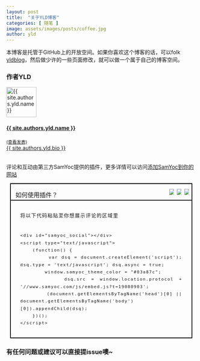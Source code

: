```yaml
---
layout: post
title:  "关于YLD博客"
categories: [ 随笔 ]
image: assets/images/posts/coffee.jpg
author: yld
---
```


本博客是托管于GitHub上的开放空间。如果你喜欢这个博客的话，可以folk <a class="text-dark ml-1" target="_blank" href="https://github.com/aiyld/yldblog"><i class="fab fa-github"></i> yldblog</a>，然后做少许的一些页面修改，就可以做一个属于自己的博客空间。

### 作者YLD

<div class="row gap-y listrecent listrecent listauthor">
    <div class="col-lg-6 mb-4">
        <div class="p-4 border rounded">
        <div class="row">
        <div class="col-md-3 mb-4 mb-md-0"><img alt="{{ site.authors.yld.name }}" src="{{site.baseurl}}/{{ site.authors.yld.avatar }}" class="rounded-circle" height="80" width="80"></div>
        <div class="col-md-9">
        <a href="{{site.baseurl}}/author-{{ site.authors.yld.name | slugify }}">
        <h4 class="text-dark mb-0"> {{ site.authors.yld.name }} </h4>
        <small class="d-inline-block mt-1 mb-3 font-weight-normal">(查看发表)</small>
        <div class="excerpt">{{ site.authors.yld.bio }}</div>
        </a>
        <div class="icon-block mt-3 d-flex justify-content-between">  
        <div>
        <a target="_blank" href="{{ site.authors.yld.twitter }}"><i class="fab fa-twitter text-muted" aria-hidden="true"></i></a>  &nbsp;
        <a target="_blank" href="{{ site.authors.yld.site }}"><i class="fa fa-globe text-muted" aria-hidden="true"></i></a> &nbsp;
        </div>
        </div>
        </div>
        </div>
        </div>
    </div>
</div>

评论和互动由第三方SamYoc提供的插件，更多详情可以访问[添加SamYoc到你的网站][samyoc-add]

<section class="KolEditor">
			<section style="margin:5px 10px;display: flex;justify-content: center;align-items: center;">
				<section style="display: flex; flex-direction: column; justify-content: center; align-items: center; width: 100%; border: 2px solid rgb(0, 0, 0); box-sizing: border-box;">
					<section style="display: flex;flex-direction: row;justify-content: flex-end;align-items: center;width: 100%;;margin-right: 15px;">
						<section style="width:12px;overflow: hidden;flex-shrink: 0;flex: 1;">
							<p style="
    padding-left: 20px;
    font-size: 16px;
    font-weight: 400;
    margin-bottom: 0;
    line-height: 26px;
">如何使用插件？</p>
						</section><section style="width:12px;overflow: hidden;flex-shrink: 0;">
							<img src="http://editor-material.oss-cn-beijing.aliyuncs.com/style/20190725/1564049614/%E6%96%B0%E5%A2%9E%E7%B4%A0%E6%9D%90_0.png" style="max-width: 100%; vertical-align: middle; height: auto;">
						</section>
						<section style="width:12px;overflow: hidden;flex-shrink: 0;margin:0 8px;">
							<img src="http://editor-material.oss-cn-beijing.aliyuncs.com/style/20190725/1564049614/%E6%96%B0%E5%A2%9E%E7%B4%A0%E6%9D%90_1.png" style="max-width: 100%; vertical-align: middle; height: auto;">
						</section>
						<section style="width:12px;overflow: hidden;flex-shrink: 0;">
							<img src="http://editor-material.oss-cn-beijing.aliyuncs.com/style/20190725/1564049614/%E6%96%B0%E5%A2%9E%E7%B4%A0%E6%9D%90_2.png" style="max-width: 100%; vertical-align: middle; height: auto;">
						</section>
					</section>
					<section style="/* background: #f8c42a; */padding: 15px 25px 15px;border-top: solid 2px #000000;box-sizing: border-box;width: 100%;">
						<div style="margin:0;font-size: 13px;color: #161616;text-align: justify;letter-spacing: 1.5px;line-height: 1.75;"><p>将以下代码粘贴至你想展示评论的区域里</p><pre style="
    padding-top: 20px;
    overflow-x: auto;
"><code style="
    width: 100%;
" id="code">&lt;div id="samyoc_social"&gt;&lt;/div&gt;<br>&lt;script type="text/javascript"&gt;<br>    (function() {<br>        var dsq = document.createElement('script'); dsq.type = 'text/javascript'; dsq.async = true;<br>        window.samyoc_theme_color = "#03a87c";<br>        dsq.src = window.location.protocol + '//www.samyoc.com/js/embed.js?t=19080903';<br>        (document.getElementsByTagName('head')[0] || document.getElementsByTagName('body')[0]).appendChild(dsq);<br>    })();<br>&lt;/script&gt;</code></pre></div>
					</section>
				</section>
			</section>
		</section>

### 有任何问题或建议可以直接提issue噢~

[samyoc-add]: https://www.samyoc.com/single/151